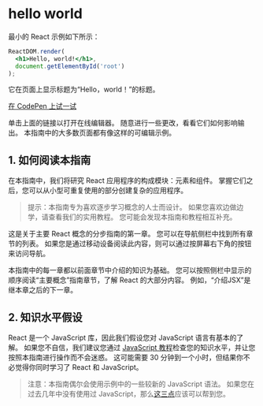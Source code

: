 # hello world

最小的 React 示例如下所示：

```jsx
ReactDOM.render(
  <h1>Hello, world!</h1>,
  document.getElementById('root')
);
```

它在页面上显示标题为“Hello，world！”的标题。

[在 CodePen 上试一试](https://reactjs.org/redirect-to-codepen/hello-world)

单击上面的链接以打开在线编辑器。 随意进行一些更改，看看它们如何影响输出。 本指南中的大多数页面都有像这样的可编辑示例。

## 1. 如何阅读本指南

在本指南中，我们将研究 React 应用程序的构成模块：元素和组件。 掌握它们之后，您可以从小型可重复使用的部分创建复杂的应用程序。

>提示：本指南专为喜欢逐步学习概念的人士而设计。 如果您喜欢边做边学，请查看我们的实用教程。 您可能会发现本指南和教程相互补充。

这是关于主要 React 概念的分步指南的第一章。 您可以在导航侧栏中找到所有章节的列表。 如果您是通过移动设备阅读此内容，则可以通过按屏幕右下角的按钮来访问导航。

本指南中的每一章都以前面章节中介绍的知识为基础。 您可以按照侧栏中显示的顺序阅读“主要概念”指南章节，了解 React 的大部分内容。 例如，“介绍JSX”是继本章之后的下一章。

## 2. 知识水平假设

React 是一个 JavaScript 库，因此我们假设您对 JavaScript 语言有基本的了解。 如果您不自信，我们建议您通过 [JavaScript 教程](https://developer.mozilla.org/en-US/docs/Web/JavaScript/A_re-introduction_to_JavaScript)检查您的知识水平，并让您按照本指南进行操作而不会迷惑。 这可能需要 30 分钟到一个小时，但结果你不必觉得你同时学习了 React 和 JavaScript。

>注意：本指南偶尔会使用示例中的一些较新的 JavaScript 语法。 如果您在过去几年中没有使用过 JavaScript，那么[这三点](https://gist.github.com/gaearon/683e676101005de0add59e8bb345340c)应该可以帮到您。

